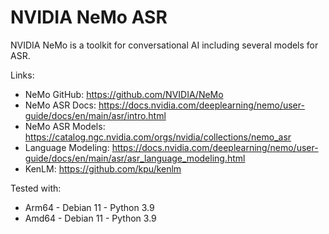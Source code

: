 # NVIDIA NeMo ASR

NVIDIA NeMo is a toolkit for conversational AI including several models for ASR.  
  
Links:
- NeMo GitHub: https://github.com/NVIDIA/NeMo
- NeMo ASR Docs: https://docs.nvidia.com/deeplearning/nemo/user-guide/docs/en/main/asr/intro.html
- NeMo ASR Models: https://catalog.ngc.nvidia.com/orgs/nvidia/collections/nemo_asr
- Language Modeling: https://docs.nvidia.com/deeplearning/nemo/user-guide/docs/en/main/asr/asr_language_modeling.html
- KenLM: https://github.com/kpu/kenlm

Tested with:
- Arm64 - Debian 11 - Python 3.9
- Amd64 - Debian 11 - Python 3.9
